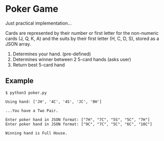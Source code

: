 # Poker Game

Just practical implementation...

Cards are  represented by their number or first letter for the non-numeric cards (J, Q, K, A) and the suits by their first letter (H, C, D, S), stored as a JSON array.


1. Determines your hand. (pre-defined)
2. Determines winner between 2 5-card hands (asks user)
3. Return best 5-card hand

Example
---
    $ python3 poker.py

    Using hand: ['JH', '4C', '4S', 'JC', '9H']

    ...You have a Two Pair.

    Enter poker hand in JSON format: ["7H", "7C", "5S", "5C", "7H"]
    Enter poker hand in JSON format: ["9C", "7C", "5C", "6C", "10C"]

    Winning hand is Full House.
